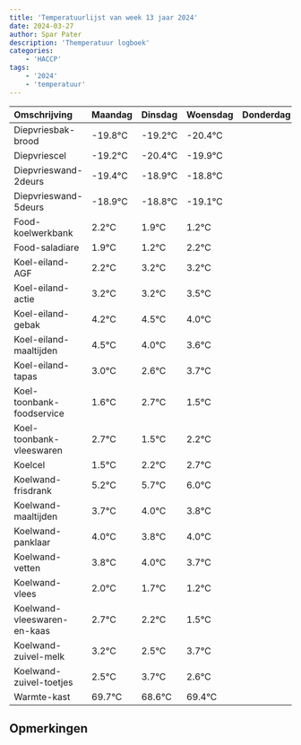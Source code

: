 ```yaml
---
title: 'Temperatuurlijst van week 13 jaar 2024'
date: 2024-03-27
author: Spar Pater
description: 'Themperatuur logboek'
categories:
    - 'HACCP'
tags:
    - '2024'
    - 'temperatuur'
---
```

|Omschrijving|Maandag|Dinsdag|Woensdag|Donderdag|Vrijdag|Zaterdag|Zondag|
|:---|:---|:---|:---|:---|:---|:---|:---|
|Diepvriesbak-brood|-19.8°C|-19.2°C|-20.4°C| | | | |
|Diepvriescel|-19.2°C|-20.4°C|-19.9°C| | | | |
|Diepvrieswand-2deurs|-19.4°C|-18.9°C|-18.8°C| | | | |
|Diepvrieswand-5deurs|-18.9°C|-18.8°C|-19.1°C| | | | |
|Food-koelwerkbank|2.2°C|1.9°C|1.2°C| | | | |
|Food-saladiare|1.9°C|1.2°C|2.2°C| | | | |
|Koel-eiland-AGF|2.2°C|3.2°C|3.2°C| | | | |
|Koel-eiland-actie|3.2°C|3.2°C|3.5°C| | | | |
|Koel-eiland-gebak|4.2°C|4.5°C|4.0°C| | | | |
|Koel-eiland-maaltijden|4.5°C|4.0°C|3.6°C| | | | |
|Koel-eiland-tapas|3.0°C|2.6°C|3.7°C| | | | |
|Koel-toonbank-foodservice|1.6°C|2.7°C|1.5°C| | | | |
|Koel-toonbank-vleeswaren|2.7°C|1.5°C|2.2°C| | | | |
|Koelcel|1.5°C|2.2°C|2.7°C| | | | |
|Koelwand-frisdrank|5.2°C|5.7°C|6.0°C| | | | |
|Koelwand-maaltijden|3.7°C|4.0°C|3.8°C| | | | |
|Koelwand-panklaar|4.0°C|3.8°C|4.0°C| | | | |
|Koelwand-vetten|3.8°C|4.0°C|3.7°C| | | | |
|Koelwand-vlees|2.0°C|1.7°C|1.2°C| | | | |
|Koelwand-vleeswaren-en-kaas|2.7°C|2.2°C|1.5°C| | | | |
|Koelwand-zuivel-melk|3.2°C|2.5°C|3.7°C| | | | |
|Koelwand-zuivel-toetjes|2.5°C|3.7°C|2.6°C| | | | |
|Warmte-kast|69.7°C|68.6°C|69.4°C| | | | |

## Opmerkingen


